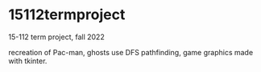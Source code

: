 # 15112termproject
15-112 term project, fall 2022

recreation of Pac-man, ghosts use DFS pathfinding, game graphics made with tkinter.
